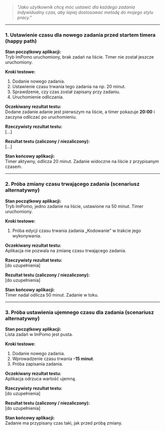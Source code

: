> _"Jako użytkownik chcę móc ustawić dla każdego zadania indywidualny czas, aby lepiej dostosować metodę do mojego stylu pracy."_

---

### **1. Ustawienie czasu dla nowego zadania przed startem timera (happy path)**

**Stan początkowy aplikacji:**  
Tryb ImPomo uruchomiony, brak zadań na liście. Timer nie został jeszcze uruchomiony.

**Kroki testowe:**
1. Dodanie nowego zadania.
2. Ustawienie czasu trwania tego zadania na np. 20 minut.
3. Sprawdzenie, czy czas został zapisany przy zadaniu.
4. Uruchomienie odliczania.

**Oczekiwany rezultat testu:**  
Dodane zadanie adanie jest pierwszym na liście, a timer pokazuje **20:00** i zaczyna odliczać po uruchomieniu.

**Rzeczywisty rezultat testu:**  
[...]

**Rezultat testu (zaliczony / niezaliczony):**  
[...]

**Stan końcowy aplikacji:**  
Timer aktywny, odlicza 20 minut. Zadanie widoczne na liście z przypisanym czasem.

---

### **2. Próba zmiany czasu trwającego zadania (scenariusz alternatywny)**

**Stan początkowy aplikacji:**  
Tryb ImPomo, jedno zadanie na liście, ustawione na 50 minut. Timer uruchomiony.

**Kroki testowe:**
1. Próba edycji czasu trwania zadania „Kodowanie” w trakcie jego wykonywania.

**Oczekiwany rezultat testu:**  
Aplikacja nie pozwala na zmianę czasu trwającego zadania.

**Rzeczywisty rezultat testu:**  
[do uzupełnienia]

**Rezultat testu (zaliczony / niezaliczony):**  
[do uzupełnienia]

**Stan końcowy aplikacji:**  
Timer nadal odlicza 50 minut. Zadanie w toku.

---

### **3. Próba ustawienia ujemnego czasu dla zadania (scenariusz alternatywny)**

**Stan początkowy aplikacji:**  
Lista zadań w ImPomo jest pusta.

**Kroki testowe:**
1. Dodanie nowego zadania.
2. Wprowadzenie czasu trwania **-15 minut**.
3. Próba zapisania zadania.

**Oczekiwany rezultat testu:**  
Aplikacja odrzuca wartość ujemną.

**Rzeczywisty rezultat testu:**  
[do uzupełnienia]

**Rezultat testu (zaliczony / niezaliczony):**  
[do uzupełnienia]

**Stan końcowy aplikacji:**  
Zadanie ma przypisany czas taki, jak przed próbą zmiany.

